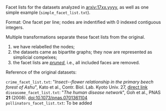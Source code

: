 Facet lists for the datasets analyzed in [arxiv:17xx.yyyy](https://arxiv.org/abs/17xx.yyyy), as well as one simple example (`simple_facet_list.txt`).

Format: One facet per line; nodes are indentified with 0 indexed contiguous integers.

Multiple transformations separate these facet lists from the original.

1. we have relabelled the nodes;
2. the datasets came as bipartite graphs; they now are represented as simplicial compelxes;
3. the facet lists are [*pruned*](../utilities/prune.py), i.e., all included faces are removed.


Reference of the original datasets:

`crime_facet_list.txt`: "*Insect--flower relationship in the primary beech forest of Ashu*", Kato et al., Contr. Biol. Lab. Kyoto Univ. 27, [direct link](https://www.researchgate.net/profile/Takao_Itino/publication/236969168_Insect-flower_relationship_in_the_primary_beech_forest_of_Ashu_Kyoto_An_overview_of_the_flowering_phenology_and_the_seasonal_pattern_of_insect_visits/links/53d5f0df0cf2a7fbb2ea62c4.pdf)<br/>
`diseasome_facet_list.txt`: "*The human disease network*", Goh et al., PNAS **21** (2008). [doi:10.1073/pnas.0701361104](https://dx.doi.org/10.1073/pnas.0701361104)<br/>
`pollinators_facet_list.txt`: To be added<br/>
